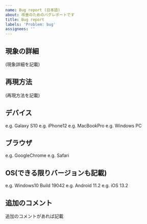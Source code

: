 ```yaml
---
name: Bug report (日本語)
about: 改善のためのバグレポートです
title: Bug report
labels: 'Problem: bug'
assignees: ''
---
```


## 現象の詳細

(現象詳細を記載)

## 再現方法

(再現方法を記載)

## デバイス

e.g. Galaxy S10
e.g. iPhone12
e.g. MacBookPro
e.g. Windows PC

## ブラウザ

e.g. GoogleChrome
e.g. Safari

## OS(できる限りバージョンも記載)

e.g. Windows10 Build 19042
e.g. Android 11.2
e.g. iOS 13.2

## 追加のコメント

追加のコメントがあれば記載
